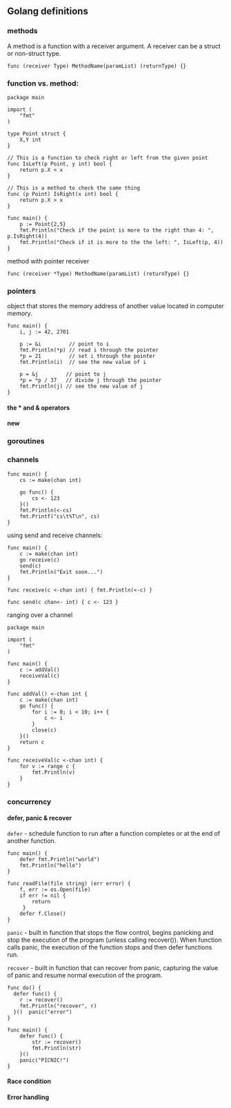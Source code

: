 ## Golang definitions

### methods

A method is a function with a receiver argument. A receiver can be a struct or non-struct type.

```func (receiver Type) MethodName(paramList) (returnType) {} ```

### function vs. method:

```
package main

import (
	"fmt"
)

type Point struct {
	X,Y int
}

// This is a function to check right or left from the given point
func IsLeft(p Point, y int) bool {
	return p.X < x
}

// This is a method to check the same thing
func (p Point) IsRight(x int) bool {
	return p.X > x
}

func main() {
	p := Point{2,5}
	fmt.Println("Check if the point is more to the right than 4: ", p.IsRight(4))
	fmt.Println("Check if it is more to the the left: ", IsLeft(p, 4))
}
```

method with pointer receiver

```func (receiver *Type) MethodName(paramList) (returnType) {}```


### pointers

object that stores the memory address of another value located in computer memory.

```
func main() {
	i, j := 42, 2701

	p := &i         // point to i
	fmt.Println(*p) // read i through the pointer
	*p = 21         // set i through the pointer
	fmt.Println(i)  // see the new value of i

	p = &j         // point to j
	*p = *p / 37   // divide j through the pointer
	fmt.Println(j) // see the new value of j
}
```

#### the * and & operators



#### new



### goroutines



### channels


```
func main() {
	cs := make(chan int)

	go func() {
		cs <- 123
	}()
	fmt.Println(<-cs)
	fmt.Printf("cs\t%T\n", cs)
}
```
using send and receive channels:
```
func main() {
	c := make(chan int)
	go receive(c)
	send(c)
	fmt.Println("Exit soon...")
}

func receive(c <-chan int) { fmt.Println(<-c) }

func send(c chan<- int) { c <- 123 }
```
ranging over a channel
```
package main

import (
	"fmt"
)

func main() {
	c := addVal()
	receiveVal(c)
}

func addVal() <-chan int {
	c := make(chan int)
	go func() {
		for i := 0; i < 10; i++ {
			c <- i
		}
		close(c)
	}()
	return c
}

func receiveVal(c <-chan int) {
	for v := range c {
		fmt.Println(v)
	}
}
```

### concurrency




#### defer, panic & recover

``` defer ``` - schedule function to run after a function completes or at the end of another function.

```
func main() {
	defer fmt.Println("world")
	fmt.Println("hello")
}

func readFile(file string) (err error) {
	f, err := os.Open(file)
	if err != nil {
		return
	 }
	defer f.Close()
}
```

``` panic ``` - built in function that stops the flow control, begins panicking and stop the execution of the program (unless calling recover()). When function calls panic, the execution of the function stops and then defer functions run.

``` recover ``` - built in function that can recover from panic, capturing the value of panic and resume normal execution of the program.

```
func do() {
  defer func() {
    r := recover()
    fmt.Println("recover", r)
  }()  panic("error")
}

func main() {
	defer func() {
		str := recover()
		fmt.Println(str)
	}()
	panic("PICNIC!")
}
```

#### Race condition


#### Error handling